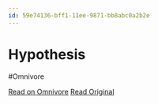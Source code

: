 ```yaml
---
id: 59e74136-bff1-11ee-9871-bb8abc0a2b2e
---
```


# Hypothesis
#Omnivore

[Read on Omnivore](https://omnivore.app/me/hypothesis-18d5dc79f2a)
[Read Original](https://hypothes.is/a/BqOKKL_uEe6TC_8N4P0OkQ)

